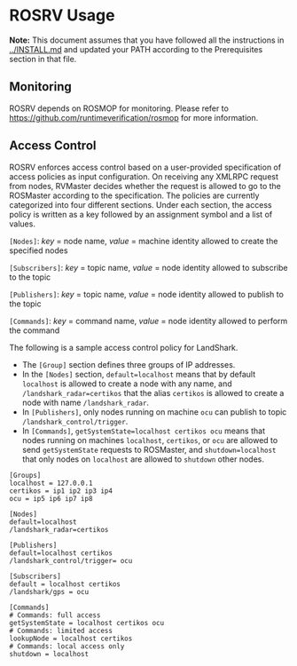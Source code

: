 # ROSRV Usage

**Note:** This document assumes that you have followed all
the instructions in [../INSTALL.md](../INSTALL.md) and updated
your PATH according to the Prerequisites section in that file.

## Monitoring

ROSRV depends on ROSMOP for monitoring. Please refer to 
https://github.com/runtimeverification/rosmop for more information.

## Access Control

ROSRV enforces access control based on a user-provided specification of access policies as input configuration. On receiving any XMLRPC request from nodes, RVMaster decides whether the request is allowed to go to the ROSMaster according to the specification.
The policies are currently categorized into four different sections. Under each section, the access policy is written as a key followed by an assignment symbol and a list of values.

`[Nodes]`: *key* = node name, *value* = machine identity allowed to create the specified nodes

`[Subscribers]`: *key* = topic name, *value* = node identity allowed to subscribe to the topic

`[Publishers]`: *key* = topic name, *value* = node identity allowed to publish to the topic

`[Commands]`: *key* = command name, *value* = node identity allowed to perform the command

The following is a sample access control policy for LandShark.
- The `[Group]` section defines three groups of IP addresses.
- In the `[Nodes]` section, `default=localhost` means that by default `localhost` is allowed to create a node with any name, and `/landshark_radar=certikos` that the alias `certikos` is allowed to create a node with name `/landshark_radar`.
- In `[Publishers]`, only nodes running on machine `ocu` can publish to topic `/landshark_control/trigger`.
- In `[Commands]`, `getSystemState=localhost certikos ocu` means that nodes running on machines `localhost`, `certikos`, or `ocu` are allowed to send `getSystemState` requests to ROSMaster, and `shutdown=localhost` that only nodes on `localhost` are allowed to `shutdown` other nodes.

```
[Groups]
localhost = 127.0.0.1
certikos = ip1 ip2 ip3 ip4
ocu = ip5 ip6 ip7 ip8
 
[Nodes]
default=localhost
/landshark_radar=certikos
 
[Publishers]
default=localhost certikos
/landshark_control/trigger= ocu
 
[Subscribers]
default = localhost certikos
/landshark/gps = ocu
 
[Commands]
# Commands: full access
getSystemState = localhost certikos ocu
# Commands: limited access
lookupNode = localhost certikos
# Commands: local access only
shutdown = localhost
```
